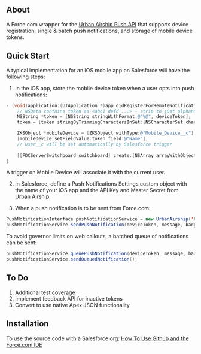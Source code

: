 About
-----

A Force.com wrapper for the [Urban Airship Push API](http://urbanairship.com/docs/#push) that supports device registration, single & batch push notifications, and storage of mobile device tokens.      

Quick Start
-----------

A typical implementation for an iOS mobile app on Salesforce will have the following steps:

1. In the iOS app, store the mobile device token when a user opts into push notifications:        

```objective-c
- (void)application:(UIApplication *)app didRegisterForRemoteNotificationsWithDeviceToken:(NSData *)deviceToken {
    // NSData contains token as <abc1 defd ...> - strip to just alphanumerics
    NSString *token = [NSString stringWithFormat:@"%@", deviceToken];
    token = [token stringByTrimmingCharactersInSet:[NSCharacterSet characterSetWithCharactersInString:@"<>"]];

    ZKSObject *mobileDevice = [ZKSObject withType:@"Mobile_Device__c"];
    [mobileDevice setFieldValue:token field:@"Name"];
    // User__c will be set automatically by Salesforce trigger
    
    [[FDCServerSwitchboard switchboard] create:[NSArray arrayWithObject:mobileDevice] target:self selector:@selector(createResult:error:context:) context:nil];
}  
```    

A trigger on Mobile Device will associate it with the current user.

2. In Salesforce, define a Push Notifications Settings custom object with the name of your iOS app and the API Key and Master Secret from Urban Airship.

3. When a push notification is to be sent from Force.com:
```java
PushNotificationInterface pushNotificationService = new UrbanAirship('Case Memo');
pushNotificationService.sendPushNotification(deviceToken, message, badgeCount, userInfoJSON);
```

To avoid governor limits on web callouts, a batched queue of notifications can be sent:
```java
pushNotificationService.queuePushNotification(deviceToken, message, badgeCount, userInfoJSON); 
pushNotificationService.sendQueuedNotification();
```

To Do
-----

1. Additional test coverage
2. Implement feedback API for inactive tokens
3. Convert to use native Apex JSON functionality

Installation
------------

To use the source code with a Salesforce org: [How To Use Github and the Force.com IDE](http://blog.sforce.com/sforce/2011/04/how-to-use-git-github-force-com-ide-open-source-labs-apps.html)